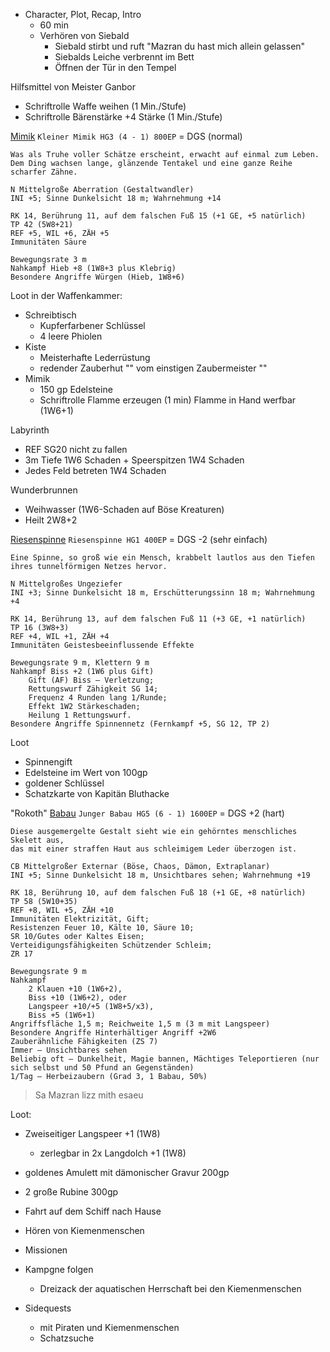 - Character, Plot, Recap, Intro 
  - 60 min
  - Verhören von Siebald
      - Siebald stirbt und ruft "Mazran du hast mich allein gelassen"
      - Siebalds Leiche verbrennt im Bett
      - Öffnen der Tür in den Tempel

Hilfsmittel von Meister Ganbor
* Schriftrolle Waffe weihen (1 Min./Stufe)
* Schriftrolle Bärenstärke +4 Stärke (1 Min./Stufe)

[Mimik](http://prd.5footstep.de/Monsterhandbuch/Mimik) `Kleiner Mimik HG3 (4 - 1) 800EP` = DGS (normal)

    Was als Truhe voller Schätze erscheint, erwacht auf einmal zum Leben. 
    Dem Ding wachsen lange, glänzende Tentakel und eine ganze Reihe scharfer Zähne.
    
    N Mittelgroße Aberration (Gestaltwandler)
    INI +5; Sinne Dunkelsicht 18 m; Wahrnehmung +14
    
    RK 14, Berührung 11, auf dem falschen Fuß 15 (+1 GE, +5 natürlich)
    TP 42 (5W8+21)
    REF +5, WIL +6, ZÄH +5
    Immunitäten Säure
    
    Bewegungsrate 3 m
    Nahkampf Hieb +8 (1W8+3 plus Klebrig)
    Besondere Angriffe Würgen (Hieb, 1W8+6)

Loot in der Waffenkammer:
- Schreibtisch 
  - Kupferfarbener Schlüssel
  - 4 leere Phiolen
- Kiste
  - Meisterhafte Lederrüstung
  - redender Zauberhut "" vom einstigen Zaubermeister ""
- Mimik
  - 150 gp Edelsteine
  - Schriftrolle Flamme erzeugen (1 min) Flamme in Hand werfbar (1W6+1) 


Labyrinth
- REF SG20 nicht zu fallen
- 3m Tiefe 1W6 Schaden + Speerspitzen 1W4 Schaden
- Jedes Feld betreten 1W4 Schaden

Wunderbrunnen
- Weihwasser (1W6-Schaden auf Böse Kreaturen)
- Heilt 2W8+2

[Riesenspinne](http://prd.5footstep.de/Monsterhandbuch/Spinne) `Riesenspinne HG1 400EP` = DGS -2 (sehr einfach)

    Eine Spinne, so groß wie ein Mensch, krabbelt lautlos aus den Tiefen 
    ihres tunnelförmigen Netzes hervor.
    
    N Mittelgroßes Ungeziefer
    INI +3; Sinne Dunkelsicht 18 m, Erschütterungssinn 18 m; Wahrnehmung +4
    
    RK 14, Berührung 13, auf dem falschen Fuß 11 (+3 GE, +1 natürlich)
    TP 16 (3W8+3)
    REF +4, WIL +1, ZÄH +4
    Immunitäten Geistesbeeinflussende Effekte
    
    Bewegungsrate 9 m, Klettern 9 m
    Nahkampf Biss +2 (1W6 plus Gift)
        Gift (AF) Biss – Verletzung; 
        Rettungswurf Zähigkeit SG 14; 
        Frequenz 4 Runden lang 1/Runde; 
        Effekt 1W2 Stärkeschaden; 
        Heilung 1 Rettungswurf.
    Besondere Angriffe Spinnennetz (Fernkampf +5, SG 12, TP 2)

Loot
  - Spinnengift
  - Edelsteine im Wert von 100gp
  - goldener Schlüssel
  - Schatzkarte von Kapitän Bluthacke

"Rokoth" [Babau](http://prd.5footstep.de/Monsterhandbuch/Babau) `Junger Babau HG5 (6 - 1) 1600EP` = DGS +2 (hart)

    Diese ausgemergelte Gestalt sieht wie ein gehörntes menschliches Skelett aus, 
    das mit einer straffen Haut aus schleimigem Leder überzogen ist.
    
    CB Mittelgroßer Externar (Böse, Chaos, Dämon, Extraplanar)
    INI +5; Sinne Dunkelsicht 18 m, Unsichtbares sehen; Wahrnehmung +19
    
    RK 18, Berührung 10, auf dem falschen Fuß 18 (+1 GE, +8 natürlich)
    TP 58 (5W10+35) 
    REF +8, WIL +5, ZÄH +10
    Immunitäten Elektrizität, Gift; 
    Resistenzen Feuer 10, Kälte 10, Säure 10; 
    SR 10/Gutes oder Kaltes Eisen; 
    Verteidigungsfähigkeiten Schützender Schleim; 
    ZR 17
    
    Bewegungsrate 9 m
    Nahkampf 
        2 Klauen +10 (1W6+2), 
        Biss +10 (1W6+2), oder 
        Langspeer +10/+5 (1W8+5/x3), 
        Biss +5 (1W6+1)
    Angriffsfläche 1,5 m; Reichweite 1,5 m (3 m mit Langspeer)
    Besondere Angriffe Hinterhältiger Angriff +2W6
    Zauberähnliche Fähigkeiten (ZS 7) 
    Immer – Unsichtbares sehen
    Beliebig oft – Dunkelheit, Magie bannen, Mächtiges Teleportieren (nur sich selbst und 50 Pfund an Gegenständen)
    1/Tag – Herbeizaubern (Grad 3, 1 Babau, 50%)

> Sa Mazran lizz mith esaeu

Loot:
- Zweiseitiger Langspeer +1 (1W8)
  - zerlegbar in 2x Langdolch +1 (1W8)
- goldenes Amulett mit dämonischer Gravur 200gp
- 2 große Rubine 300gp

- Fahrt auf dem Schiff nach Hause
- Hören von Kiemenmenschen
- Missionen
 - Kampgne folgen
    - Dreizack der aquatischen Herrschaft bei den Kiemenmenschen
 - Sidequests 
    - mit Piraten und Kiemenmenschen
    - Schatzsuche 